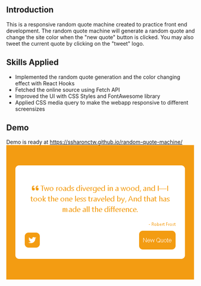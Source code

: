 ## Introduction
This is a responsive random quote machine created to practice front end development. 
The random quote machine will generate a random quote and change the site color when the "new quote" button is clicked. You may also tweet the current quote by clicking on the "tweet" logo. 

## Skills Applied
- Implemented the random quote generation and the color changing effect with React Hooks
- Fetched the online source using Fetch API 
- Improved the UI with CSS Styles and FontAwesome library
- Applied CSS media query to make the webapp responsive to different screensizes

## Demo
Demo is ready at https://ssharonctw.github.io/random-quote-machine/
![Demo picture](doc/random-quote-machine-demo.PNG)

